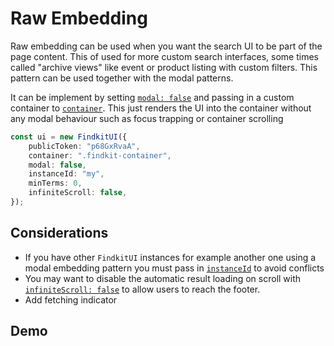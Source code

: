 # Raw Embedding

Raw embedding can be used when you want the search UI to be part of the page
content. This of used for more custom search interfaces, some times called
"archive views" like event or product listing with custom filters. This pattern
can be used together with the modal patterns.

It can be implement by setting [`modal: false`](/ui/api/#modal) and passing in a
custom container to [`container`](/ui/api/#container). This just renders the UI
into the container without any modal behaviour such as focus trapping or
container scrolling

```ts
const ui = new FindkitUI({
	publicToken: "p68GxRvaA",
	container: ".findkit-container",
	modal: false,
	instanceId: "my",
	minTerms: 0,
	infiniteScroll: false,
});
```

## Considerations

- If you have other `FindkitUI` instances for example another one using a modal
  embedding pattern you must pass in [`instanceId`](/ui/api/#instanceId) to avoid
  conflicts
- You may want to disable the automatic result loading on scroll with
  [`infiniteScroll: false`](/ui/api/#infiniteScroll) to allow users to reach the
  footer.
- Add fetching indicator

## Demo

<Codesandbox example="raw-embed" />
